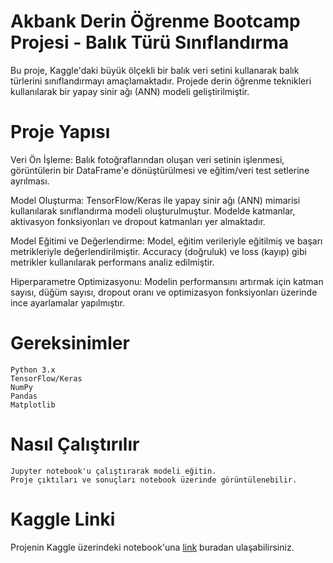 # Akbank Derin Öğrenme Bootcamp Projesi - Balık Türü Sınıflandırma

Bu proje, Kaggle'daki büyük ölçekli bir balık veri setini kullanarak balık türlerini sınıflandırmayı amaçlamaktadır. Projede derin öğrenme teknikleri kullanılarak bir yapay sinir ağı (ANN) modeli geliştirilmiştir.

# Proje Yapısı

Veri Ön İşleme: Balık fotoğraflarından oluşan veri setinin işlenmesi, görüntülerin bir DataFrame'e dönüştürülmesi ve eğitim/veri test setlerine ayrılması.

Model Oluşturma: TensorFlow/Keras ile yapay sinir ağı (ANN) mimarisi kullanılarak sınıflandırma modeli oluşturulmuştur. Modelde katmanlar, aktivasyon fonksiyonları ve dropout katmanları yer almaktadır.

Model Eğitimi ve Değerlendirme: Model, eğitim verileriyle eğitilmiş ve başarı metrikleriyle değerlendirilmiştir. Accuracy (doğruluk) ve loss (kayıp) gibi metrikler kullanılarak performans analiz edilmiştir.

Hiperparametre Optimizasyonu: Modelin performansını artırmak için katman sayısı, düğüm sayısı, dropout oranı ve optimizasyon fonksiyonları üzerinde ince ayarlamalar yapılmıştır.

# Gereksinimler

    Python 3.x
    TensorFlow/Keras
    NumPy
    Pandas
    Matplotlib

# Nasıl Çalıştırılır

    Jupyter notebook'u çalıştırarak modeli eğitin.
    Proje çıktıları ve sonuçları notebook üzerinde görüntülenebilir.

# Kaggle Linki

Projenin Kaggle üzerindeki notebook'una [link]([https://www.kaggle.com/code/enescatal/akbank-derin-renme-proje](https://www.kaggle.com/code/enescatal/akbank-derin-renme-proje#Ad%C4%B1m-2:-Verileri-g%C3%B6rselle%C5%9Ftirme)) buradan ulaşabilirsiniz.
